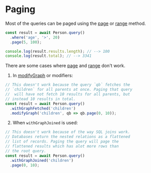 # Paging

Most of the queries can be paged using the [page](/api/query-builder/other-methods.html#page) or [range](/api/query-builder/other-methods.html#range) method.

```js
const result = await Person.query()
  .where('age', '>', 20)
  .page(5, 100);

console.log(result.results.length); // --> 100
console.log(result.total); // --> 3341
```

There are some cases where [page](/api/query-builder/other-methods.html#page) and [range](/api/query-builder/other-methods.html#range) don't work.

1. In [modifyGraph](/api/query-builder/other-methods.html#modifygraph) or modifiers:

```js
// This doesn't work because the query `qb` fetches the
// `children` for all parents at once. Paging that query
//  will have not fetch 10 results for all parents, but
// instead 10 results in total.
const result = await Person.query()
  .withGraphFetched('children')
  .modifyGraph('children', qb => qb.page(0, 10));
```

2. When `withGraphJoined` is used:

```js
// This doesn't work because of the way SQL joins work.
// Databases return the nested relations as a flattened
// list of records. Paging the query will page the
// flattened results which has alot more rows than
// the root query.
const result = await Person.query()
  .withGraphJoined('children')
  .page(0, 10);
```
